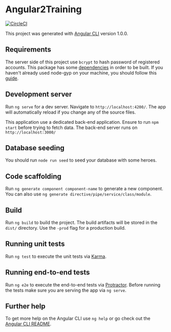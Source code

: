 # Angular2Training

[![CircleCI](https://circleci.com/gh/fvilers/angular2-training/tree/master.svg?style=svg)](https://circleci.com/gh/fvilers/angular2-training/tree/master)

This project was generated with [Angular CLI](https://github.com/angular/angular-cli) version 1.0.0.

## Requirements

The server side of this project use `bcrypt` to hash password of registered accounts. This package has some [dependencies](https://www.npmjs.com/package/bcrypt#dependencies) in order to be built. If you haven't already used node-gyp on your machine, you should follow this [guide](https://github.com/nodejs/node-gyp#installation).

## Development server

Run `ng serve` for a dev server. Navigate to `http://localhost:4200/`. The app will automatically reload if you change any of the source files.

This application use a dedicated back-end application. Ensure to run `npm start` before trying to fetch data. The back-end server runs on `http://localhost:3000/`

## Database seeding
You should run `node run seed` to seed your database with some heroes.

## Code scaffolding

Run `ng generate component component-name` to generate a new component. You can also use `ng generate directive/pipe/service/class/module`.

## Build

Run `ng build` to build the project. The build artifacts will be stored in the `dist/` directory. Use the `-prod` flag for a production build.

## Running unit tests

Run `ng test` to execute the unit tests via [Karma](https://karma-runner.github.io).

## Running end-to-end tests

Run `ng e2e` to execute the end-to-end tests via [Protractor](http://www.protractortest.org/).
Before running the tests make sure you are serving the app via `ng serve`.

## Further help

To get more help on the Angular CLI use `ng help` or go check out the [Angular CLI README](https://github.com/angular/angular-cli/blob/master/README.md).
